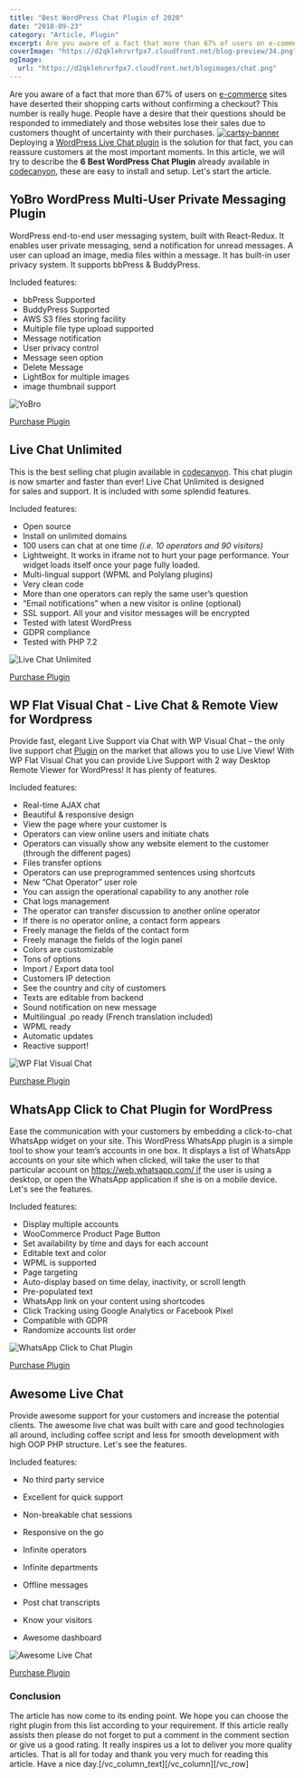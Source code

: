 ```yaml
---
title: "Best WordPress Chat Plugin of 2020"
date: "2018-09-23"
category: "Article, Plugin"
excerpt: Are you aware of a fact that more than 67% of users on e-commerce sites have deserted their shopping carts without confirming a checkout? This number is really huge. People have a desire that their questions should be responded to immediately and those websites lose their sales due to customers thought of uncertainty with their
coverImage: "https://d2qklehrvrfpx7.cloudfront.net/blog-preview/34.png"
ogImage:
  url: "https://d2qklehrvrfpx7.cloudfront.net/blogimages/chat.png"
---
```


Are you aware of a fact that more than 67% of users on [e-commerce](https://www.shopify.com/encyclopedia/what-is-ecommerce) sites have deserted their shopping carts without confirming a checkout? This number is really huge. People have a desire that their questions should be responded to immediately and those websites lose their sales due to customers thought of uncertainty with their purchases.
[![cartsy-banner](https://d2qklehrvrfpx7.cloudfront.net/blogimages/cartsy-banner.jpg)](https://bit.ly/cartsyTheme)
Deploying a [WordPress Live Chat plugin](https://codecanyon.net/search/wordpress%20live%20chat%20plugin?ref=redqteam) is the solution for that fact, you can reassure customers at the most important moments. In this article, we will try to describe the **6** **Best WordPress Chat Plugin** already available in [codecanyon](https://codecanyon.net/?ref=redqteam), these are easy to install and setup. Let's start the article.

## YoBro WordPress Multi-User Private Messaging Plugin

WordPress end-to-end user messaging system, built with React-Redux. It enables user private messaging, send a notification for unread messages. A user can upload an image, media files within a message. It has built-in user privacy system. It supports bbPress & BuddyPress.

Included features:

- bbPress Supported
- BuddyPress Supported
- AWS S3 files storing facility
- Multiple file type upload supported
- Message notification
- User privacy control
- Message seen option
- Delete Message
- LightBox for multiple images
- image thumbnail support

![YoBro](https://d2qklehrvrfpx7.cloudfront.net/blogimages/chat1.png "YoBro")

<a href="https://1.envato.market/c/1309180/275988/4415?u=https%3A%2F%2Fcodecanyon.net%2Fitem%2Fyobro-wordpress-multi-user-private-messaging-plugin%2F20563304" class="btn">Purchase Plugin</a>

## Live Chat Unlimited

This is the best selling chat plugin available in [codecanyon](https://codecanyon.net/?ref=redqteam). This chat plugin is now smarter and faster than ever! Live Chat Unlimited is designed for sales and support. It is included with some splendid features.

Included features:

- Open source
- Install on unlimited domains
- 100 users can chat at one time *(i.e. 10 operators and 90 visitors)*
- Lightweight. It works in iframe not to hurt your page performance. Your widget loads itself once your page fully loaded.
- Multi-lingual support (WPML and Polylang plugins)
- Very clean code
- More than one operators can reply the same user’s question
- “Email notifications” when a new visitor is online (optional)
- SSL support. All your and visitor messages will be encrypted
- Tested with latest WordPress
- GDPR compliance
- Tested with PHP 7.2

![Live Chat Unlimited](https://d2qklehrvrfpx7.cloudfront.net/blogimages/chat2.png "Live Chat Unlimited")

<a href="https://1.envato.market/c/1309180/275988/4415?u=https%3A%2F%2Fcodecanyon.net%2Fitem%2Fwordpress-live-chat-plugin%2F3952877" class="btn">Purchase Plugin</a>

## WP Flat Visual Chat - Live Chat & Remote View for Wordpress

Provide fast, elegant Live Support via Chat with WP Visual Chat – the only live support chat [Plugin](https://redq.io/blog/category/plugin/) on the market that allows you to use Live View! With WP Flat Visual Chat you can provide Live Support with 2 way Desktop Remote Viewer for WordPress! It has plenty of features.

Included features:

- Real-time AJAX chat
- Beautiful & responsive design
- View the page where your customer is
- Operators can view online users and initiate chats
- Operators can visually show any website element to the customer (through the different pages)
- Files transfer options
- Operators can use preprogrammed sentences using shortcuts
- New “Chat Operator” user role
- You can assign the operational capability to any another role
- Chat logs management
- The operator can transfer discussion to another online operator
- If there is no operator online, a contact form appears
- Freely manage the fields of the contact form
- Freely manage the fields of the login panel
- Colors are customizable
- Tons of options
- Import / Export data tool
- Customers IP detection
- See the country and city of customers
- Texts are editable from backend
- Sound notification on new message
- Multilingual .po ready (French translation included)
- WPML ready
- Automatic updates
- Reactive support!

![WP Flat Visual Chat](https://d2qklehrvrfpx7.cloudfront.net/blogimages/chat3.png "WP Flat Visual Chat")

<a href="https://1.envato.market/c/1309180/275988/4415?u=https%3A%2F%2Fcodecanyon.net%2Fitem%2Fwp-flat-visual-chat-live-chat-remote-view-for-wordpress%2F8329900" class="btn">Purchase Plugin</a>

## WhatsApp Click to Chat Plugin for WordPress

Ease the communication with your customers by embedding a click-to-chat WhatsApp widget on your site. This WordPress WhatsApp plugin is a simple tool to show your team’s accounts in one box. It displays a list of WhatsApp accounts on your site which when clicked, will take the user to that particular account on https://web.whatsapp.com/ if the user is using a desktop, or open the WhatsApp application if she is on a mobile device. Let's see the features.

Included features:

- Display multiple accounts
- WooCommerce Product Page Button
- Set availability by time and days for each account
- Editable text and color
- WPML is supported
- Page targeting
- Auto-display based on time delay, inactivity, or scroll length
- Pre-populated text
- WhatsApp link on your content using shortcodes
- Click Tracking using Google Analytics or Facebook Pixel
- Compatible with GDPR
- Randomize accounts list order

![WhatsApp Click to Chat Plugin](https://d2qklehrvrfpx7.cloudfront.net/blogimages/chat4.png "WhatsApp Click to Chat Plugin")

<a href="https://1.envato.market/c/1309180/275988/4415?u=https%3A%2F%2Fcodecanyon.net%2Fitem%2Fwhatsapp-click-to-chat-for-wordpress%2F20248537" class="btn">Purchase Plugin</a>

## Awesome Live Chat

Provide awesome support for your customers and increase the potential clients. The awesome live chat was built with care and good technologies all around, including coffee script and less for smooth development with high OOP PHP structure. Let's see the features.

Included features:

- No third party service

- Excellent for quick support

- Non-breakable chat sessions

- Responsive on the go

- Infinite operators

- Infinite departments

- Offline messages

- Post chat transcripts

- Know your visitors

- Awesome dashboard

![Awesome Live Chat](https://d2qklehrvrfpx7.cloudfront.net/blogimages/chat5.png "Awesome Live Chat")

<a href="https://1.envato.market/c/1309180/275988/4415?u=https%3A%2F%2Fcodecanyon.net%2Fitem%2Fawesome-live-chat%2F9931156" class="btn">Purchase Plugin</a>

### Conclusion

The article has now come to its ending point. We hope you can choose the right plugin from this list according to your requirement. If this article really assists then please do not forget to put a comment in the comment section or give us a good rating. It really inspires us a lot to deliver you more quality articles. That is all for today and thank you very much for reading this article. Have a nice day.\[/vc_column_text\]\[/vc_column\]\[/vc_row\]
